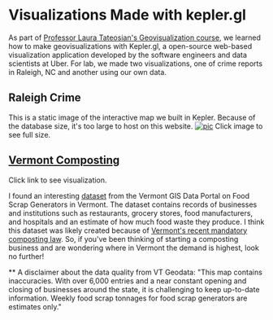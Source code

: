 
# Visualizations Made with kepler.gl
As part of [Professor Laura Tateosian's Geovisualization course](https://wolfware.ncsu.edu/courses/details/?sis_id=SIS:2020:1:1:GIS:715:001), we learned how to make geovisualizations with Kepler.gl, a open-source web-based visualization application developed by the software engineers and data scientists at Uber. For lab, we made two visualizations, one of crime reports in Raleigh, NC and another using our own data. 

## Raleigh Crime
This is a static image of the interactive map we built in Kepler. Because of the database size, it's too large to host on this website. 
[![pic](https://chaedri.github.io/images/kepler-gl.png)](https://chaedri.github.io/images/kepler-gl.png)
Click image to see full size.


## [Vermont Composting](kepler_VT.html)
Click link to see visualization.

I found an interesting [dataset](https://geodata.vermont.gov/datasets/VTANR::food-scrap-generators) from the Vermont GIS Data Portal on Food Scrap Generators in Vermont. The dataset contains records of businesses and institutions such as restaurants, grocery stores, food manufacturers, and hospitals and an estimate of how much food waste they produce. I think this dataset was likely created because of [Vermont's recent mandatory composting law](https://dec.vermont.gov/waste-management/solid/materials-mgmt/organic-materials). So, if you've been thinking of starting a composting business and are wondering where in Vermont the demand is highest, look no further!

** A disclaimer about the data quality from VT Geodata: "This map contains inaccuracies. With over 6,000 entries and a near constant opening and closing of businesses around the state, it is challenging to keep up-to-date information. Weekly food scrap tonnages for food scrap generators are estimates only."